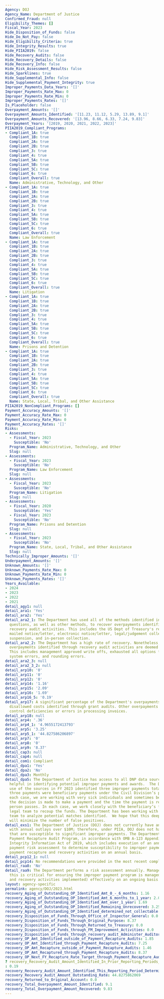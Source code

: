 ```yaml
---
Agency: DOJ
Agency_Name: Department of Justice
Confirmed_Fraud: null
Eligibility_Themes: []
Fiscal_Year: 2023
Hide_Disposition_of_Funds: false
Hide_Do_Not_Pay: false
Hide_Eligibility_Criteria: true
Hide_Integrity_Results: true
Hide_PIIA2019: false
Hide_Recovery_Audits: false
Hide_Recovery_Details: false
Hide_Recovery_Info: false
Hide_Risk_Assessment_Results: false
Hide_Sparklines: true
Hide_Supplemental_Info: false
Hide_Supplemental_Payment_Integrity: true
Improper_Payments_Data_Years: '[]'
Improper_Payments_Rate_Max: 0
Improper_Payments_Rate_Min: 0
Improper_Payments_Rates: '[]'
Is_Placeholder: false
Overpayment_Amounts: '[]'
Overpayment_Amounts_Identified: '[11.23, 11.12, 5.29, 13.89, 9.1]'
Overpayment_Amounts_Recovered: '[13.96, 8.66, 6.33, 7.24, 9.83]'
Overpayment_Years: '[2019, 2020, 2021, 2022, 2023]'
PIIA2019_Compliant_Programs:
- Compliant_1A: true
  Compliant_1B: true
  Compliant_2A: true
  Compliant_2B: true
  Compliant_3: true
  Compliant_4: true
  Compliant_5A: true
  Compliant_5B: true
  Compliant_5C: true
  Compliant_6: true
  Compliant_Overall: true
  Name: Administrative, Technology, and Other
- Compliant_1A: true
  Compliant_1B: true
  Compliant_2A: true
  Compliant_2B: true
  Compliant_3: true
  Compliant_4: true
  Compliant_5A: true
  Compliant_5B: true
  Compliant_5C: true
  Compliant_6: true
  Compliant_Overall: true
  Name: Law Enforcement
- Compliant_1A: true
  Compliant_1B: true
  Compliant_2A: true
  Compliant_2B: true
  Compliant_3: true
  Compliant_4: true
  Compliant_5A: true
  Compliant_5B: true
  Compliant_5C: true
  Compliant_6: true
  Compliant_Overall: true
  Name: Litigation
- Compliant_1A: true
  Compliant_1B: true
  Compliant_2A: true
  Compliant_2B: true
  Compliant_3: true
  Compliant_4: true
  Compliant_5A: true
  Compliant_5B: true
  Compliant_5C: true
  Compliant_6: true
  Compliant_Overall: true
  Name: Prisons and Detention
- Compliant_1A: true
  Compliant_1B: true
  Compliant_2A: true
  Compliant_2B: true
  Compliant_3: true
  Compliant_4: true
  Compliant_5A: true
  Compliant_5B: true
  Compliant_5C: true
  Compliant_6: true
  Compliant_Overall: true
  Name: State, Local, Tribal, and Other Assistance
PIIA2019_NonCompliant_Programs: []
Payment_Accuracy_Amounts: '[]'
Payment_Accuracy_Rate_Max: 0
Payment_Accuracy_Rate_Min: 0
Payment_Accuracy_Rates: '[]'
Risks:
- Assessments:
  - Fiscal_Year: 2023
    Susceptible: 'No'
  Program_Name: Administrative, Technology, and Other
  Slug: null
- Assessments:
  - Fiscal_Year: 2023
    Susceptible: 'No'
  Program_Name: Law Enforcement
  Slug: null
- Assessments:
  - Fiscal_Year: 2023
    Susceptible: 'No'
  Program_Name: Litigation
  Slug: null
- Assessments:
  - Fiscal_Year: 2020
    Susceptible: 'Yes'
  - Fiscal_Year: 2023
    Susceptible: 'No'
  Program_Name: Prisons and Detention
  Slug: null
- Assessments:
  - Fiscal_Year: 2023
    Susceptible: 'No'
  Program_Name: State, Local, Tribal, and Other Assistance
  Slug: null
Technically_Improper_Amounts: '[]'
Underpayment_Amounts: '[]'
Unknown_Amounts: '[]'
Unknown_Payments_Rate_Max: 0
Unknown_Payments_Rate_Min: 0
Unknown_Payments_Rates: '[]'
Years_Available:
- 2024
- 2023
- 2022
- 2021
detail_agy1: null
detail_ara1: 'Yes'
detail_ara2: 'Yes'
detail_ara2_1: The Department has used all of the methods identified in the prior
  questions, as well as other methods, to recover overpayments identified through
  recovery audit activities. This includes the US Dept of Treasury's reclamation process,
  mailed notice/letter, electronic notice/letter, legal/judgement collection, contract
  suspension, and in-person collection.
detail_ara2_2: The Department has a high rate of recovery. Nonetheless, in some instances,
  overpayments identified through recovery audit activities are deemed not collectible.
  This includes management approved write offs, exhausted all options for collection,
  system errors, and rounding errors.
detail_ara2_3: null
detail_ara2_3_2: null
detail_arp10: '0'
detail_arp11: '0'
detail_arp12: '0'
detail_arp14: '1.16'
detail_arp15: '2.09'
detail_arp16: '1.69'
detail_arp16_5: '0.19'
detail_arp17: A significant percentage of the Department's overpayments results from
  disallowed costs identified through grant audits. Other overpayments result from
  control deficiencies or errors in processing invoices.
detail_arp18: null
detail_arp4: '.36'
detail_arp4_1: '4.9655172413793'
detail_arp5: '3.25'
detail_arp5_1: '44.827586206897'
detail_arp7: '0'
detail_arp8: '0'
detail_arp9: '8.37'
detail_cap3: null
detail_cap4: null
detail_com1: Compliant
detail_dpa1: 'Yes'
detail_dpa2: 'No'
detail_dpa3: Monthly
detail_dpa5: The Department of Justice has access to all DNP data sources that are
  helpful in identifying potential improper payments and awards.  The Department’s
  use of the sources in FY 2023 identified three improper payments totaling $190,000.  All
  three payments were beneficiary payments under the Civil Division’s programs.  In
  each case, we are working with very sick individuals and sometimes between the time
  the decision is made to make a payment and the time the payment is received, the
  person passes. In each case, we work closely with the beneficiary’s family and a
  legal team to recoup the funds. The Department has been working with DNP Analytics
  team to analyze potential matches identified.  We hope that this deeper analysis
  will minimize the number of false positives.
detail_exs1: The Department of Justice (DOJ) does not currently have any programs
  with annual outlays over $10M; therefore, under PIIA, DOJ does not have any programs
  that are susceptible to significant improper payments. The Department operates a
  Payment Recapture Audit Program, in accordance with OMB A-123 Appendix C and Payment
  Integrity Information Act of 2019, which includes execution of an annual improper
  payment risk assessment to determine susceptibility to improper payments and performing
  payment recapture and recovery activities on an annual basis.
detail_pcp12_1: null
detail_pcp14: No recommendations were provided in the most recent compliance examination.
detail_raa8: 'No'
detail_raa9: The Department performs a risk assessment annually. Management affirms
  this is critical for ensuring the improper payment program is managed (i.e., identified
  and recovery activities implemented) effectively on an ongoing basis.
layout: agency-specific
permalink: agency/DOJ/2023.html
recovery_Aging_of_Outstanding_OP_Identified_Amt_0_-_6_months: 1.16
recovery_Aging_of_Outstanding_OP_Identified_Amt_6_months_to_1_year: 2.09
recovery_Aging_of_Outstanding_OP_Identified_Amt_over_1_year: 1.69
recovery_Aging_of_Outstanding_OP_Identified_Remaining_Unrecovered: 3.25
recovery_Aging_of_Outstanding_OP_Identified_determined_not_collectable: 0.36
recovery_Disposition_of_Funds_Through_Office_of_Inspector_General: 0.0
recovery_Disposition_of_Funds_Through_Original_Purpose: 8.37
recovery_Disposition_of_Funds_Through_Returned_to_Treasury: 0.0
recovery_Disposition_of_Funds_through_FM_Improvement_Activities: 0.0
recovery_Disposition_of_Funds_through_recovery_audit_Administer_Auditor: 0.0
recovery_OP_Amt_Identified_outside_of_Payment_Recapture_Audits: 1.85
recovery_OP_Amt_Identified_through_Payment_Recapture_Audits: 7.25
recovery_OP_Amt_Recapture_outside_of_Payment_Recapture_Audits: 1.46
recovery_OP_Amt_Recaptured_through_Payment_Recapture_Audits: 8.37
recovery_OP_Next_FY_Recapture_Rate_Target_through_Payment_Recapture_Audit: 0.98
? recovery_Recovery_Audit_Amount_Identified_In_Prior_Reporting_Periods_Determined_Not_Collectable_During_This_Reporting_Period
: 0.19
recovery_Recovery_Audit_Amount_Identified_This_Reporting_Period_Determined_Not_Collectable_Rate: 4.9655172414
recovery_Recovery_Audit_Amount_Outstanding_Rate: 44.8275862069
recovery_Returned_to_Original_Account: 0.0
recovery_Total_Overpayment_Amount_Identified: 9.1
recovery_Total_Overpayment_Amount_Recovered: 9.83
---
```

